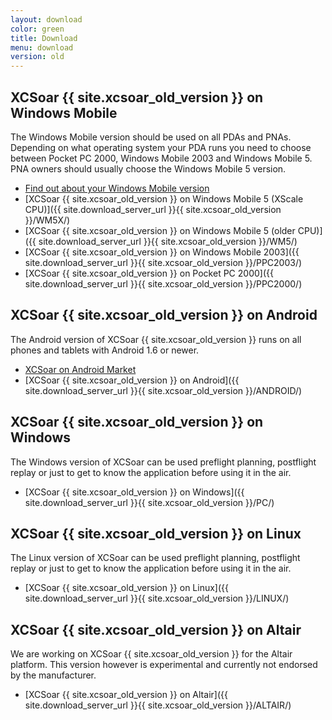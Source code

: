 ```yaml
---
layout: download
color: green
title: Download
menu: download
version: old
---
```

## XCSoar {{ site.xcsoar_old_version }} on Windows Mobile

The Windows Mobile version should be used on all PDAs and PNAs. Depending on what operating system your PDA runs you need to choose between Pocket PC 2000, 
Windows Mobile 2003 and Windows Mobile 5. PNA owners should usually choose the Windows Mobile 5 version.

- [Find out about your Windows Mobile version](/discover/wm_versions/)
- [XCSoar {{ site.xcsoar_old_version }} on Windows Mobile 5 (XScale CPU)]({{ site.download_server_url }}{{ site.xcsoar_old_version }}/WM5X/)
- [XCSoar {{ site.xcsoar_old_version }} on Windows Mobile 5 (older CPU)]({{ site.download_server_url }}{{ site.xcsoar_old_version }}/WM5/)
- [XCSoar {{ site.xcsoar_old_version }} on Windows Mobile 2003]({{ site.download_server_url }}{{ site.xcsoar_old_version }}/PPC2003/)
- [XCSoar {{ site.xcsoar_old_version }} on Pocket PC 2000]({{ site.download_server_url }}{{ site.xcsoar_old_version }}/PPC2000/)

## XCSoar {{ site.xcsoar_old_version }} on Android

The Android version of XCSoar {{ site.xcsoar_old_version }} runs on all phones and tablets with Android 1.6 or newer.

- [XCSoar on Android Market](https://market.android.com/details?id=org.xcsoar)
- [XCSoar {{ site.xcsoar_old_version }} on Android]({{ site.download_server_url }}{{ site.xcsoar_old_version }}/ANDROID/)

## XCSoar {{ site.xcsoar_old_version }} on Windows
					
The Windows version of XCSoar can be used preflight planning, postflight replay or just to get to know the application before using it in the air.

- [XCSoar {{ site.xcsoar_old_version }} on Windows]({{ site.download_server_url }}{{ site.xcsoar_old_version }}/PC/)

## XCSoar {{ site.xcsoar_old_version }} on Linux

The Linux version of XCSoar can be used preflight planning, postflight replay or just to get to know the application before using it in the air.

- [XCSoar {{ site.xcsoar_old_version }} on Linux]({{ site.download_server_url }}{{ site.xcsoar_old_version }}/LINUX/)

## XCSoar {{ site.xcsoar_old_version }} on Altair

We are working on XCSoar {{ site.xcsoar_old_version }} for the Altair platform. This version however is experimental and currently not endorsed by the manufacturer.

- [XCSoar {{ site.xcsoar_old_version }} on Altair]({{ site.download_server_url }}{{ site.xcsoar_old_version }}/ALTAIR/)

